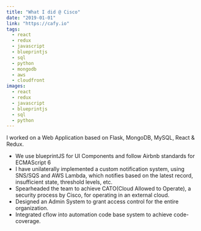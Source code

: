 ```yaml
---
title: "What I did @ Cisco"
date: "2019-01-01"
link: "https://cafy.io"
tags:
  - react
  - redux
  - javascript
  - blueprintjs
  - sql
  - python
  - mongodb
  - aws
  - cloudfront
images:
  - react
  - redux
  - javascript
  - blueprintjs
  - sql
  - python
---
```


I worked on a Web Application based on Flask, MongoDB, MySQL,
React & Redux.

- We use blueprintJS for UI Components and follow Airbnb standards for ECMAScript 6
- I have unilaterally implemented a custom notification system, using SNS/SQS
  and AWS Lambda, which notifies based on the latest record, insufficient state,
  threshold levels, etc.
- Spearheaded the team to achieve CATO(Cloud Allowed to Operate),
  a security process by Cisco, for operating in an external cloud.
- Designed an Admin System to grant access control for the entire organization.
- Integrated cflow into automation code base system to achieve code-coverage.
